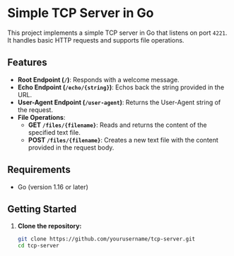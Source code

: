 # Simple TCP Server in Go

This project implements a simple TCP server in Go that listens on port `4221`. It handles basic HTTP requests and supports file operations.

## Features

- **Root Endpoint (`/`)**: Responds with a welcome message.
- **Echo Endpoint (`/echo/{string}`)**: Echos back the string provided in the URL.
- **User-Agent Endpoint (`/user-agent`)**: Returns the User-Agent string of the request.
- **File Operations**:
  - **GET `/files/{filename}`**: Reads and returns the content of the specified text file.
  - **POST `/files/{filename}`**: Creates a new text file with the content provided in the request body.

## Requirements

- Go (version 1.16 or later)

## Getting Started

1. **Clone the repository:**

   ```bash
   git clone https://github.com/yourusername/tcp-server.git
   cd tcp-server
